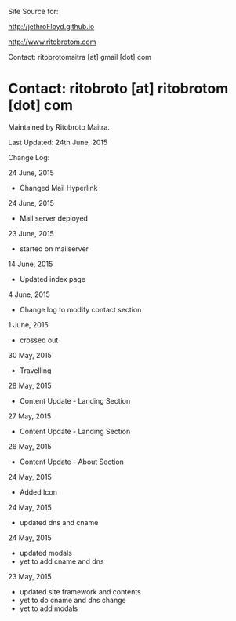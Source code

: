 Site Source for:

http://jethroFloyd.github.io 

http://www.ritobrotom.com

Contact: ritobrotomaitra [at] gmail [dot] com
# Contact: ritobroto [at] ritobrotom [dot] com

Maintained by Ritobroto Maitra.

Last Updated: 24th June, 2015

Change Log:

24 June, 2015

- Changed Mail Hyperlink

24 June, 2015

- Mail server deployed

23 June, 2015

- started on mailserver

14 June, 2015

- Updated index page

4 June, 2015

- Change log to modify contact section

1 June, 2015

- crossed out

30 May, 2015

- Travelling

28 May, 2015

- Content Update - Landing Section

27 May, 2015

- Content Update - Landing Section

26 May, 2015

- Content Update - About Section

24 May, 2015

- Added Icon

24 May, 2015

- updated dns and cname

24 May, 2015

- updated modals
- yet to add cname and dns

23 May, 2015

- updated site framework and contents
- yet to do cname and dns change
- yet to add modals
